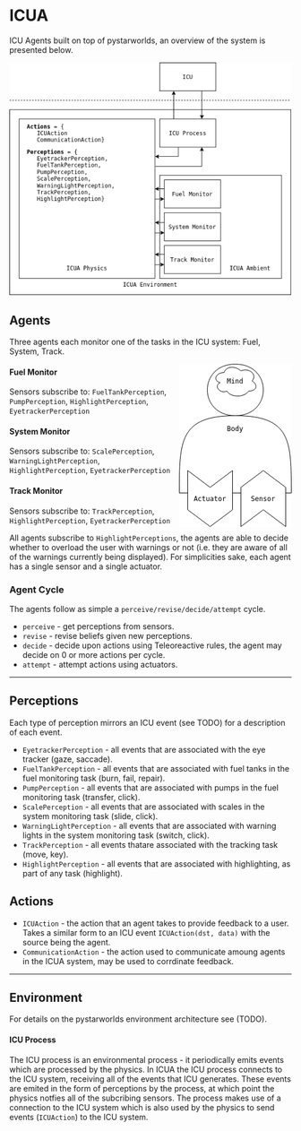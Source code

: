 # ICUA
ICU Agents built on top of pystarworlds, an overview of the system is presented below.

<img src="docs/icua.png">


## Agents

Three agents each monitor one of the tasks in the ICU system: Fuel, System, Track.

<img align="right" src="docs/agent.png">


#### Fuel Monitor

Sensors subscribe to: `FuelTankPerception`, `PumpPerception`, `HighlightPerception`, `EyetrackerPerception`

#### System Monitor

Sensors subscribe to: `ScalePerception`, `WarningLightPerception`, `HighlightPerception`, `EyetrackerPerception`

#### Track Monitor

Sensors subscribe to: `TrackPerception`, `HighlightPerception`, `EyetrackerPerception`

All agents subscribe to `HighlightPerceptions`, the agents are able to decide whether to overload the user with warnings or not (i.e. they are aware of all of the warnings currently being displayed). For simplicities sake, each agent has a single sensor and a single actuator.


### Agent Cycle

The agents follow as simple a `perceive/revise/decide/attempt` cycle.

* `perceive` - get perceptions from sensors.
* `revise` - revise beliefs given new perceptions.
* `decide` - decide upon actions using Teleoreactive rules, the agent may decide on 0 or more actions per cycle.
* `attempt` - attempt actions using actuators.

---------------------------

## Perceptions

Each type of perception mirrors an ICU event (see TODO) for a description of each event. 

* `EyetrackerPerception` - all events that are associated with the eye tracker (gaze, saccade).
* `FuelTankPerception` - all events that are associated with fuel tanks in the fuel monitoring task (burn, fail, repair).
* `PumpPerception` - all events that are associated with pumps in the fuel monitoring task (transfer, click).
* `ScalePerception` - all events that are associated with scales in the system monitoring task (slide, click).
* `WarningLightPerception` - all events that are associated with warning lights in the system monitoring task (switch, click).
* `TrackPerception` - all events thatare associated with the tracking task (move, key).
* `HighlightPerception` - all events that are associated with highlighting, as part of any task (highlight).

## Actions

* `ICUAction` - the action that an agent takes to provide feedback to a user. Takes a similar form to an ICU event `ICUAction(dst, data)` with the source being the agent.
* `CommunicationAction` - the action used to communicate amoung agents in the ICUA system, may be used to corrdinate feedback. 

--------------------------

## Environment

For details on the pystarworlds environment architecture see (TODO).

#### ICU Process 

The ICU process is an environmental process - it periodically emits events which are processed by the physics. In ICUA the ICU process connects to the ICU system, receiving all of the events that ICU generates. These events are emited in the form of perceptions by the process, at which point the physics notfies all of the subcribing sensors. The process makes use of a connection to the ICU system which is also used by the physics to send events (`ICUAction`) to the ICU system. 



